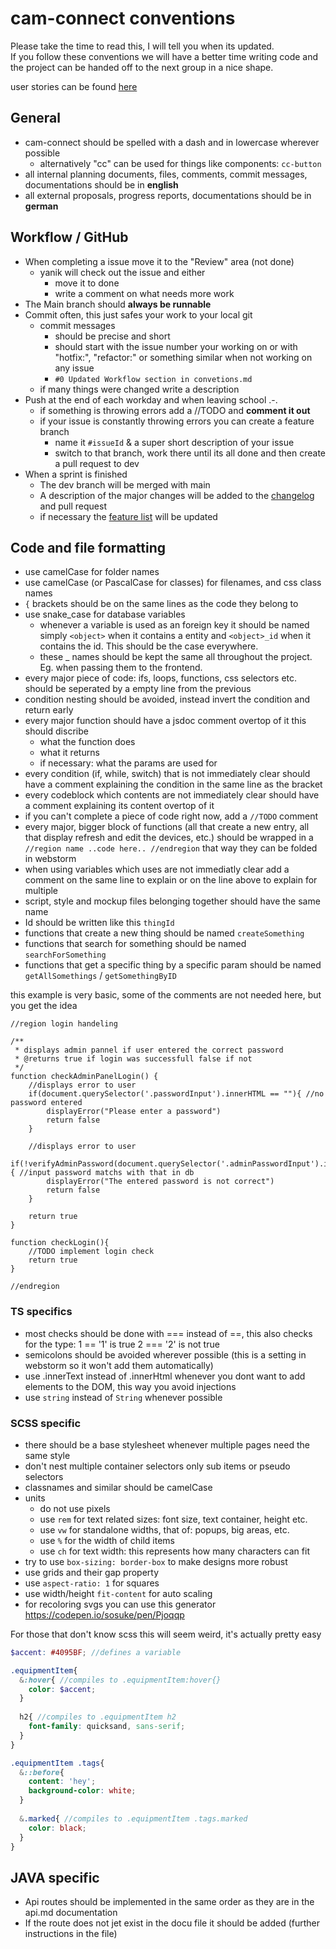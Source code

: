 # cam-connect conventions
Please take the time to read this, I will tell you when its updated. 
\
If you follow these conventions we will have a better time writing code and the project can be handed off to the next group in a nice shape.

user stories can be found [here](https://school-space.notion.site/4c889b6df8a14f3f82b6824f652f1f3d?v=6db8b43a662a4b3bb87f1b68ae708395&pvs=4)

## General
- cam-connect should be spelled with a dash and in lowercase wherever possible
  - alternatively "cc" can be used for things like components: `cc-button`
- all internal planning documents, files, comments, commit messages, documentations should be in **english**
- all external proposals, progress reports, documentations should be in **german**

## Workflow / GitHub
- When completing a issue move it to the "Review" area (not done)
  - yanik will check out the issue and either
    - move it to done
    - write a comment on what needs more work
- The Main branch should **always be runnable**
- Commit often, this just safes your work to your local git
  - commit messages 
    - should be precise and short
    - should start with the issue number your working on or with "hotfix:", "refactor:" or something similar when not working on any issue
    - `#0 Updated Workflow section in convetions.md`
  - if many things were changed write a description
- Push at the end of each workday and when leaving school .-.
  - if something is throwing errors add a //TODO and **comment it out**
  - if your issue is constantly throwing errors you can create a feature branch
    - name it `#issueId` & a super short description of your issue
    - switch to that branch, work there until its all done and then create a pull request to dev
- When a sprint is finished
  - The dev branch will be merged with main
  - A description of the major changes will be added to the [changelog](./changelog.md) and pull request
  - if necessary the [feature list](../README.md/#features) will be updated

## Code and file formatting
- use camelCase for folder names
- use camelCase (or PascalCase for classes) for filenames, and css class names
- `{` brackets should be on the same lines as the code they belong to
- use snake_case for database variables
  - whenever a variable is used as an foreign key it should be named simply `<object>` when it contains a entity and `<object>_id` when it contains the id. This should be the case everywhere.
  - these _ names should be kept the same all throughout the project. Eg. when passing them to the frontend.
- every major piece of code: ifs, loops, functions, css selectors etc. should be seperated by a empty line from the previous
- condition nesting should be avoided, instead invert the condition and return early
- every major function should have a jsdoc comment overtop of it this should discribe
  - what the function does
  - what it returns
  - if necessary: what the params are used for
- every condition (if, while, switch) that is not immediately clear should have a comment explaining the condition 
in the same line as the bracket
- every codeblock which contents are not immediately clear should have a comment explaining its content overtop of it
- if you can't complete a piece of code right now, add a `//TODO` comment
- every major, bigger block of functions (all that create a new entry, all that display refresh and edit the devices, etc.) 
should be wrapped in a `//region name ..code here.. //endregion` that way they can be folded in webstorm
- when using variables which uses are not immediatly clear add a comment on the same line to explain or on the line above to explain for multiple
- script, style and mockup files belonging together should have the same name
- Id should be written like this `thingId`
- functions that create a new thing should be named `createSomething` 
- functions that search for something should be named `searchForSomething` 
- functions that get a specific thing by a specific param should be named `getAllSomethings` / `getSomethingByID`

this example is very basic, some of the comments are not needed here, but you get the idea
```JS
//region login handeling

/**
 * displays admin pannel if user entered the correct password
 * @returns true if login was successfull false if not
 */
function checkAdminPanelLogin() {
    //displays error to user
    if(document.querySelector('.passwordInput').innerHTML == ""){ //no password entered
        displayError("Please enter a password")
        return false
    }
    
    //displays error to user
    if(!verifyAdminPassword(document.querySelector('.adminPasswordInput').innerHTML)){ //input password matchs with that in db
        displayError("The entered password is not correct")
        return false
    }
    
    return true
}

function checkLogin(){
    //TODO implement login check
    return true
}

//endregion
```

### TS specifics

- most checks should be done with === instead of ==, this also checks for the type: 1 == '1' is true 2 === '2' is not true
- semicolons should be avoided wherever possible (this is a setting in webstorm so it won't add them automatically)
- use .innerText instead of .innerHtml whenever you dont want to add elements to the DOM, this way you avoid injections
- use `string` instead of `String` whenever possible

### SCSS specific
- there should be a base stylesheet whenever multiple pages need the same style
- don't nest multiple container selectors only sub items or pseudo selectors
- classnames and similar should be camelCase
- units
  - do not use pixels
  - use `rem` for text related sizes: font size, text container, height etc.
  - use `vw` for standalone widths, that of: popups, big areas, etc.
  - use `%` for the width of child items
  - use `ch` for text width: this represents how many characters can fit
- try to use `box-sizing: border-box` to make designs more robust
- use grids and their gap property
- use `aspect-ratio: 1` for squares
- use width/height `fit-content` for auto scaling
- for recoloring svgs you can use this generator https://codepen.io/sosuke/pen/Pjoqqp

For those that don't know scss this will seem weird, it's actually pretty easy
```SCSS
$accent: #4095BF; //defines a variable

.equipmentItem{
  &:hover{ //compiles to .equipmentItem:hover{}
    color: $accent;
  }
  
  h2{ //compiles to .equipmentItem h2
    font-family: quicksand, sans-serif;
  }
}

.equipmentItem .tags{
  &::before{
    content: 'hey';
    background-color: white;
  }
  
  &.marked{ //compiles to .equipmentItem .tags.marked
    color: black;
  }
}
```

## JAVA specific
- Api routes should be implemented in the same order as they are in the api.md documentation
- If the route does not jet exist in the docu file it should be added (further instructions in the file) 